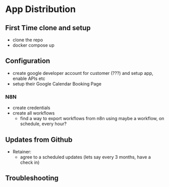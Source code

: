 # App Distribution

## First Time clone and setup
- clone the repo
- docker compose up

## Configuration
- create google developer account for customer (???) and setup app, enable APIs etc
- setup their Google Calendar Booking Page

### N8N
- create credentials
- create all workflows
  - find a way to export workflows from n8n using maybe a workflow, on schedule, every hour?

## Updates from Github
- Retainer:
  - agree to a scheduled updates (lets say every 3 months, have a check in)


## Troubleshooting
